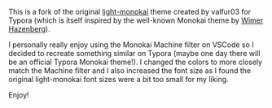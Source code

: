 This is a fork of the original [light-monokai](https://github.com/valfur03/Monokai-Theme-for-Typora) theme created by valfur03 for Typora (which is itself inspired by the well-known Monokai theme by [Wimer Hazenberg](https://monokai.pro/)).

I personally really enjoy using the Monokai Machine filter on VSCode so I decided to recreate something similar on Typora (maybe one day there will be an official Typora Monokai theme!). I changed the colors to more closely match the Machine filter and I also increased the font size as I found the original light-monokai font sizes were a bit too small for my liking.

Enjoy!

